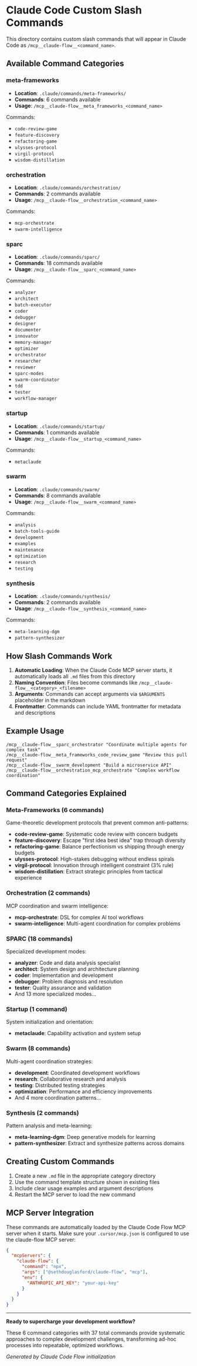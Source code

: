 # Claude Code Custom Slash Commands

This directory contains custom slash commands that will appear in Claude Code as `/mcp__claude-flow__<command_name>`.

## Available Command Categories

### meta-frameworks
- **Location**: `.claude/commands/meta-frameworks/`
- **Commands**: 6 commands available
- **Usage**: `/mcp__claude-flow__meta_frameworks_<command_name>`

Commands:
  - `code-review-game`
  - `feature-discovery`
  - `refactoring-game`
  - `ulysses-protocol`
  - `virgil-protocol`
  - `wisdom-distillation`

### orchestration
- **Location**: `.claude/commands/orchestration/`
- **Commands**: 2 commands available
- **Usage**: `/mcp__claude-flow__orchestration_<command_name>`

Commands:
  - `mcp-orchestrate`
  - `swarm-intelligence`

### sparc
- **Location**: `.claude/commands/sparc/`
- **Commands**: 18 commands available
- **Usage**: `/mcp__claude-flow__sparc_<command_name>`

Commands:
  - `analyzer`
  - `architect`
  - `batch-executor`
  - `coder`
  - `debugger`
  - `designer`
  - `documenter`
  - `innovator`
  - `memory-manager`
  - `optimizer`
  - `orchestrator`
  - `researcher`
  - `reviewer`
  - `sparc-modes`
  - `swarm-coordinator`
  - `tdd`
  - `tester`
  - `workflow-manager`

### startup
- **Location**: `.claude/commands/startup/`
- **Commands**: 1 commands available
- **Usage**: `/mcp__claude-flow__startup_<command_name>`

Commands:
  - `metaclaude`

### swarm
- **Location**: `.claude/commands/swarm/`
- **Commands**: 8 commands available
- **Usage**: `/mcp__claude-flow__swarm_<command_name>`

Commands:
  - `analysis`
  - `batch-tools-guide`
  - `development`
  - `examples`
  - `maintenance`
  - `optimization`
  - `research`
  - `testing`

### synthesis
- **Location**: `.claude/commands/synthesis/`
- **Commands**: 2 commands available
- **Usage**: `/mcp__claude-flow__synthesis_<command_name>`

Commands:
  - `meta-learning-dgm`
  - `pattern-synthesizer`


## How Slash Commands Work

1. **Automatic Loading**: When the Claude Code MCP server starts, it automatically loads all `.md` files from this directory
2. **Naming Convention**: Files become commands like `/mcp__claude-flow__<category>_<filename>`
3. **Arguments**: Commands can accept arguments via `$ARGUMENTS` placeholder in the markdown
4. **Frontmatter**: Commands can include YAML frontmatter for metadata and descriptions

## Example Usage

```
/mcp__claude-flow__sparc_orchestrator "Coordinate multiple agents for complex task"
/mcp__claude-flow__meta_frameworks_code_review_game "Review this pull request"
/mcp__claude-flow__swarm_development "Build a microservice API"
/mcp__claude-flow__orchestration_mcp_orchestrate "Complex workflow coordination"
```

## Command Categories Explained

### Meta-Frameworks (6 commands)
Game-theoretic development protocols that prevent common anti-patterns:
- **code-review-game**: Systematic code review with concern budgets
- **feature-discovery**: Escape "first idea best idea" trap through diversity
- **refactoring-game**: Balance perfectionism vs shipping through energy budgets
- **ulysses-protocol**: High-stakes debugging without endless spirals
- **virgil-protocol**: Innovation through intelligent constraint (3% rule)
- **wisdom-distillation**: Extract strategic principles from tactical experience

### Orchestration (2 commands)
MCP coordination and swarm intelligence:
- **mcp-orchestrate**: DSL for complex AI tool workflows
- **swarm-intelligence**: Multi-agent coordination for complex problems

### SPARC (18 commands)
Specialized development modes:
- **analyzer**: Code and data analysis specialist
- **architect**: System design and architecture planning
- **coder**: Implementation and development
- **debugger**: Problem diagnosis and resolution
- **tester**: Quality assurance and validation
- And 13 more specialized modes...

### Startup (1 command)
System initialization and orientation:
- **metaclaude**: Capability activation and system setup

### Swarm (8 commands)
Multi-agent coordination strategies:
- **development**: Coordinated development workflows
- **research**: Collaborative research and analysis
- **testing**: Distributed testing strategies
- **optimization**: Performance and efficiency improvements
- And 4 more coordination patterns...

### Synthesis (2 commands)
Pattern analysis and meta-learning:
- **meta-learning-dgm**: Deep generative models for learning
- **pattern-synthesizer**: Extract and synthesize patterns across domains

## Creating Custom Commands

1. Create a new `.md` file in the appropriate category directory
2. Use the command template structure shown in existing files
3. Include clear usage examples and argument descriptions
4. Restart the MCP server to load the new command

## MCP Server Integration

These commands are automatically loaded by the Claude Code Flow MCP server when it starts. Make sure your `.cursor/mcp.json` is configured to use the claude-flow MCP server:

```json
{
  "mcpServers": {
    "claude-flow": {
      "command": "npx",
      "args": ["@sethdouglasford/claude-flow", "mcp"],
      "env": {
        "ANTHROPIC_API_KEY": "your-api-key"
      }
    }
  }
}
```

---

**Ready to supercharge your development workflow?**

These 6 command categories with 37 total commands provide systematic approaches to complex development challenges, transforming ad-hoc processes into repeatable, optimized workflows.

*Generated by Claude Code Flow initialization*
